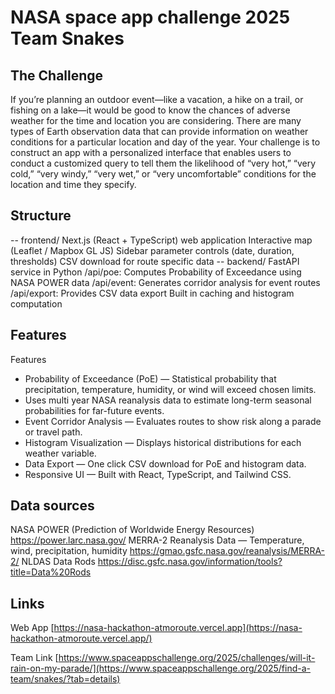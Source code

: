 # NASA space app challenge 2025 Team Snakes

## The Challenge
If you’re planning an outdoor event—like a vacation, a hike on a trail, or fishing on a lake—it would be good to know the chances of adverse weather for the time and location you are considering. There are many types of Earth observation data that can provide information on weather conditions for a particular location and day of the year. Your challenge is to construct an app with a personalized interface that enables users to conduct a customized query to tell them the likelihood of “very hot,” “very cold,” “very windy,” “very wet,” or “very uncomfortable” conditions for the location and time they specify.

## Structure
 -- frontend/
Next.js (React + TypeScript) web application
Interactive map (Leaflet / Mapbox GL JS)
Sidebar parameter controls (date, duration, thresholds)
CSV download for route specific data
-- backend/
FastAPI service in Python
/api/poe: Computes Probability of Exceedance using NASA POWER data
/api/event: Generates corridor analysis for event routes
/api/export: Provides CSV data export
Built in caching and histogram computation

## Features
Features
- Probability of Exceedance (PoE) — Statistical probability that precipitation, temperature, humidity, or wind will exceed chosen limits.
- Uses multi year NASA reanalysis data to estimate long-term seasonal probabilities for far-future events.
- Event Corridor Analysis — Evaluates routes to show risk along a parade or travel path.
- Histogram Visualization — Displays historical distributions for each weather variable.
- Data Export — One click CSV download for PoE and histogram data.
- Responsive UI — Built with React, TypeScript, and Tailwind CSS.

## Data sources
NASA POWER (Prediction of Worldwide Energy Resources)
https://power.larc.nasa.gov/
MERRA-2 Reanalysis Data — Temperature, wind, precipitation, humidity
https://gmao.gsfc.nasa.gov/reanalysis/MERRA-2/
NLDAS Data Rods
https://disc.gsfc.nasa.gov/information/tools?title=Data%20Rods

## Links
Web App 
[https://nasa-hackathon-atmoroute.vercel.app](https://nasa-hackathon-atmoroute.vercel.app/)

Team Link
[https://www.spaceappschallenge.org/2025/challenges/will-it-rain-on-my-parade/](https://www.spaceappschallenge.org/2025/find-a-team/snakes/?tab=details)
